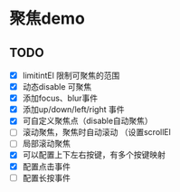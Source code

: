 # 聚焦demo

## TODO

- [x] limitintEl 限制可聚焦的范围
- [x] 动态disable 可聚焦
- [x] 添加focus、blur事件
- [x] 添加up/down/left/right 事件
- [x] 可自定义聚焦点（disable自动聚焦）
- [ ] 滚动聚焦，聚焦时自动滚动 （设置scrollEl
- [ ] 局部滚动聚焦
- [x] 可以配置上下左右按键，有多个按键映射
- [x] 配置点击事件
- [ ] 配置长按事件
